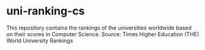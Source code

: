 # uni-ranking-cs
This repository contains the rankings of the universities worldwide based on their scores in Computer Science. Source: Times Higher Education (THE) World University Rankings
